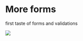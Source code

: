 # More forms

first taste of forms and validations

![](https://github.com/lisabroadhead/MERN/blob/main/react/more-forms/Screen%20Shot%202022-03-09%20at%2010.25.21%20PM.png)
